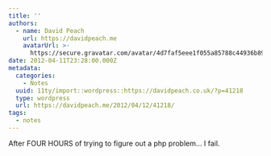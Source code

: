 ```yaml
---
title: ''
authors:
  - name: David Peach
    url: https://davidpeach.me
    avatarUrl: >-
      https://secure.gravatar.com/avatar/4d7faf5eee1f055a85788c44936b8995eaab6dfb004e7854ec747ccb272e91ee?s=96&d=mm&r=g
date: 2012-04-11T23:28:00.000Z
metadata:
  categories:
    - Notes
  uuid: 11ty/import::wordpress::https://davidpeach.co.uk/?p=41218
  type: wordpress
  url: https://davidpeach.me/2012/04/12/41218/
tags:
  - notes
---
```

After FOUR HOURS of trying to figure out a php problem… I fail.